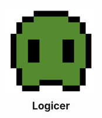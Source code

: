 <h1 align="center">
<img width="50%" src="https://github.com/Logicer16/Logicer16/raw/main/icon.svg">
<br>
Logicer
</h1>
